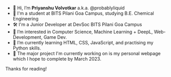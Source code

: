 - 👋 Hi, I’m **Priyanshu Volvotkar** a.k.a. @probablyliquid
- 🍪 I'm a student at BITS Pilani Goa Campus, studying B.E. Chemical Engineering
- 🛠 I'm a Junior Developer at DevSoc BITS Pilani Goa Campus
- 👀 I’m interested in Computer Science, Machine Learning + DeepL, Web-Development, Game Dev.
- 🌱 I’m currently learning HTML, CSS, JavaScript, and practising my Python skills.
- 🍎 The major project I'm currently working on is my personal webpage which I hope to complete by March 2023.

Thanks for reading!

